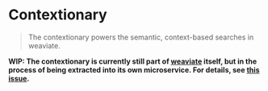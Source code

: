 # Contextionary

> The contextionary powers the semantic, context-based searches in weaviate.

**WIP: The contextionary is currently still part of
[weaviate](https://github.com/creativesoftwarefdn/weaviate) itself, but in the
process of being extracted into its own microservice. For details, see [this
issue](https://github.com/creativesoftwarefdn/weaviate/issues/730#issuecomment-471159177).**
